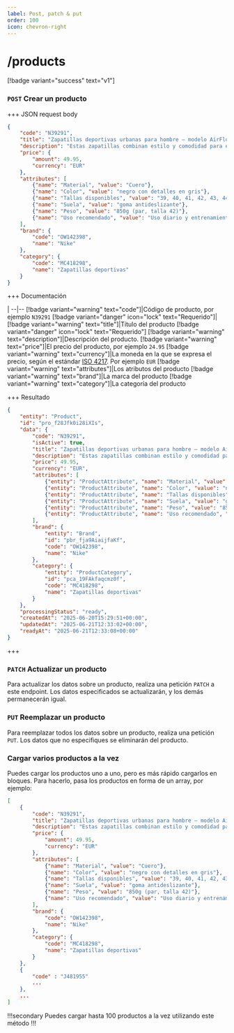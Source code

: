 ```yaml
---
label: Post, patch & put
order: 100
icon: chevron-right
---
```

# /products
[!badge variant="success" text="v1"]

### `POST` Crear un producto

+++ JSON request body

```json
{
    "code": "N39291",
    "title": "Zapatillas deportivas urbanas para hombre – modelo AirFlow",
    "description": "Estas zapatillas combinan estilo y comodidad para el uso diario. Diseñadas con materiales transpirables, suela de goma antideslizante y plantilla ergonómica, son ideales tanto para caminar por la ciudad como para entrenar en interiores. El modelo AirFlow ofrece un ajuste perfecto y un diseño moderno que se adapta a cualquier look casual. Disponibles en varias tallas y colores.",
    "price": {
        "amount": 49.95,
        "currency": "EUR"
    },
    "attributes": [
        {"name": "Material", "value": "Cuero"},
        {"name": "Color", "value": "negro con detalles en gris"},
        {"name": "Tallas disponibles", "value": "39, 40, 41, 42, 43, 44"},
        {"name": "Suela", "value": "goma antideslizante"},
        {"name": "Peso", "value": "850g (par, talla 42)"},
        {"name": "Uso recomendado", "value": "Uso diario y entrenamiento ligero"},
    ],
    "brand": {
        "code": "OW142398",
        "name": "Nike"
    },
    "category": {
        "code": "MC418298",
        "name": "Zapatillas deportivas"
    }
}
```

+++ Documentación

|
--|--
[!badge variant="warning" text="code"]|Código de producto, por ejemplo `N39291` [!badge variant="danger" icon="lock" text="Requerido"]|
[!badge variant="warning" text="title"]|Título del producto [!badge variant="danger" icon="lock" text="Requerido"]
[!badge variant="warning" text="description"]|Descripción del producto.
[!badge variant="warning" text="price"]|El precio del producto, por ejemplo `24.95`
[!badge variant="warning" text="currency"]|La moneda en la que se expresa el precio, según el estándar [ISO 4217](https://en.wikipedia.org/wiki/ISO_4217). Por ejemplo `EUR`
[!badge variant="warning" text="attributes"]|Los atributos del producto
[!badge variant="warning" text="brand"]|La marca del producto
[!badge variant="warning" text="category"]|La categoría del producto

+++ Resultado

```json
{
    "entity": "Product",
    "id": "pro_f28Jfk0i28iXIs",
    "data": {
        "code": "N39291",
        "isActive": true,
        "title": "Zapatillas deportivas urbanas para hombre – modelo AirFlow",
        "description": "Estas zapatillas combinan estilo y comodidad para el uso diario. Diseñadas con materiales transpirables, suela de goma antideslizante y plantilla ergonómica, son ideales tanto para caminar por la ciudad como para entrenar en interiores. El modelo AirFlow ofrece un ajuste perfecto y un diseño moderno que se adapta a cualquier look casual. Disponibles en varias tallas y colores.",
        "price": 49.95,
        "currency": "EUR",
        "attributes": [
            {"entity": "ProductAttribute", "name": "Material", "value": "Cuero"},
            {"entity": "ProductAttribute", "name": "Color", "value": "negro con detalles en gris"},
            {"entity": "ProductAttribute", "name": "Tallas disponibles", "value": "39, 40, 41, 42, 43, 44"},
            {"entity": "ProductAttribute", "name": "Suela", "value": "goma antideslizante"},
            {"entity": "ProductAttribute", "name": "Peso", "value": "850g (par, talla 42)"},
            {"entity": "ProductAttribute", "name": "Uso recomendado", "value": "Uso diario y entrenamiento ligero"},
        ],
        "brand": {
            "entity": "Brand",
            "id": "pbr_fja9AiaijfaKf",
            "code": "OW142398",
            "name": "Nike"
        },
        "category": {
            "entity": "ProductCategory",
            "id": "pca_19FAkfaqcmz0f",
            "code": "MC418298",
            "name": "Zapatillas deportivas"
        }
    },
    "processingStatus": "ready",
    "createdAt": "2025-06-20T15:29:51+00:00",
    "updatedAt": "2025-06-21T12:33:02+00:00",
    "readyAt": "2025-06-21T12:33:08+00:00"
}
```

+++

### `PATCH` Actualizar un producto

Para actualizar los datos sobre un producto, realiza una petición `PATCH` a este endpoint. Los datos especificados se actualizarán, y los demás permanecerán igual.

### `PUT` Reemplazar un producto

Para reemplazar todos los datos sobre un producto, realiza una petición `PUT`. Los datos que no especifiques se eliminarán del producto.

### Cargar varios productos a la vez

Puedes cargar los productos uno a uno, pero es más rápido cargarlos en bloques. Para hacerlo, pasa los productos en forma de un array, por ejemplo:

```json
[
    {
        "code": "N39291",
        "title": "Zapatillas deportivas urbanas para hombre – modelo AirFlow",
        "description": "Estas zapatillas combinan estilo y comodidad para el uso diario. Diseñadas con materiales transpirables, suela de goma antideslizante y plantilla ergonómica, son ideales tanto para caminar por la ciudad como para entrenar en interiores. El modelo AirFlow ofrece un ajuste perfecto y un diseño moderno que se adapta a cualquier look casual. Disponibles en varias tallas y colores.",
        "price": {
            "amount": 49.95,
            "currency": "EUR"
        },
        "attributes": [
            {"name": "Material", "value": "Cuero"},
            {"name": "Color", "value": "negro con detalles en gris"},
            {"name": "Tallas disponibles", "value": "39, 40, 41, 42, 43, 44"},
            {"name": "Suela", "value": "goma antideslizante"},
            {"name": "Peso", "value": "850g (par, talla 42)"},
            {"name": "Uso recomendado", "value": "Uso diario y entrenamiento ligero"},
        ],
        "brand": {
            "code": "OW142398",
            "name": "Nike"
        },
        "category": {
            "code": "MC418298",
            "name": "Zapatillas deportivas"
        }
    },
    {
        "code" : "J481955"
        ...
    },
    ...
]
```

!!!secondary
Puedes cargar hasta 100 productos a la vez utilizando este método
!!!
